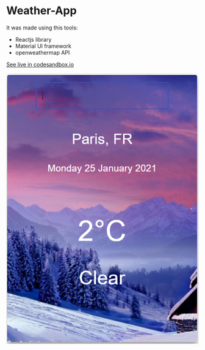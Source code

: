 # Weather-App

It was made using this tools:
* Reactjs library
* Material UI framework
* openweathermap API

[See live in codesandbox.io](https://codesandbox.io/s/wandering-currying-f900c)


![GitHub Logo](/Weather.png)
